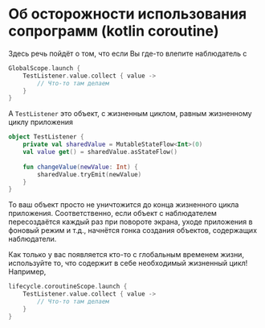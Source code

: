 # Об осторожности использования сопрограмм (kotlin coroutine)
Здесь речь пойдёт о том, что если Вы где-то влепите наблюдатель с
```kotlin
GlobalScope.launch {
    TestListener.value.collect { value ->
        // Что-то там делаем
    }
}
```
А `TestListener` это объект, с жизненным циклом, равным жизненному циклу приложения
```kotlin
object TestListener {
    private val sharedValue = MutableStateFlow<Int>(0)
    val value get() = sharedValue.asStateFlow()
    
    fun changeValue(newValue: Int) {
        sharedValue.tryEmit(newValue)
    }
}
```

То ваш объект просто не уничтожится до конца жизненного цикла приложения. Соответственно, если объект с наблюдателем пересоздаётся каждый раз при повороте экрана, уходе приложения в фоновый режим и т.д., начнётся гонка создания объектов, содержащих наблюдатели.

Как только у вас появляется кто-то с глобальным временем жизни, используйте то, что содержит в себе необходимый жизненный цикл! Например, 

```kotlin
lifecycle.coroutineScope.launch {
    TestListener.value.collect { value ->
        // Что-то там делаем
    }
}
```
